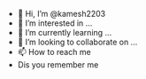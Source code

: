 - 👋 Hi, I’m @kamesh2203
- 👀 I’m interested in ...
- 🌱 I’m currently learning ...
- 💞️ I’m looking to collaborate on ...
- 📫 How to reach me
- Dis you remember me
<!---
kamesh2203/kamesh2203 is a ✨ special ✨ repository because its `README.md` (this file) appears on your GitHub profile.
You can click the Preview link to take a look at your changes.
--->
